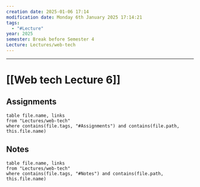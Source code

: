 ```yaml
---
creation date: 2025-01-06 17:14
modification date: Monday 6th January 2025 17:14:21
tags:
  - "#Lecture"
year: 2025
semester: Break before Semester 4
Lecture: Lectures/web-tech
---
```

---
# [[Web tech Lecture 6]]


## Assignments

 ```dataview
table file.name, links
from "Lectures/web-tech"
where contains(file.tags, "#Assignments") and contains(file.path, this.file.name)
```



## Notes


 ```dataview
table file.name, links
from "Lectures/web-tech"
where contains(file.tags, "#Notes") and contains(file.path, this.file.name)
```



